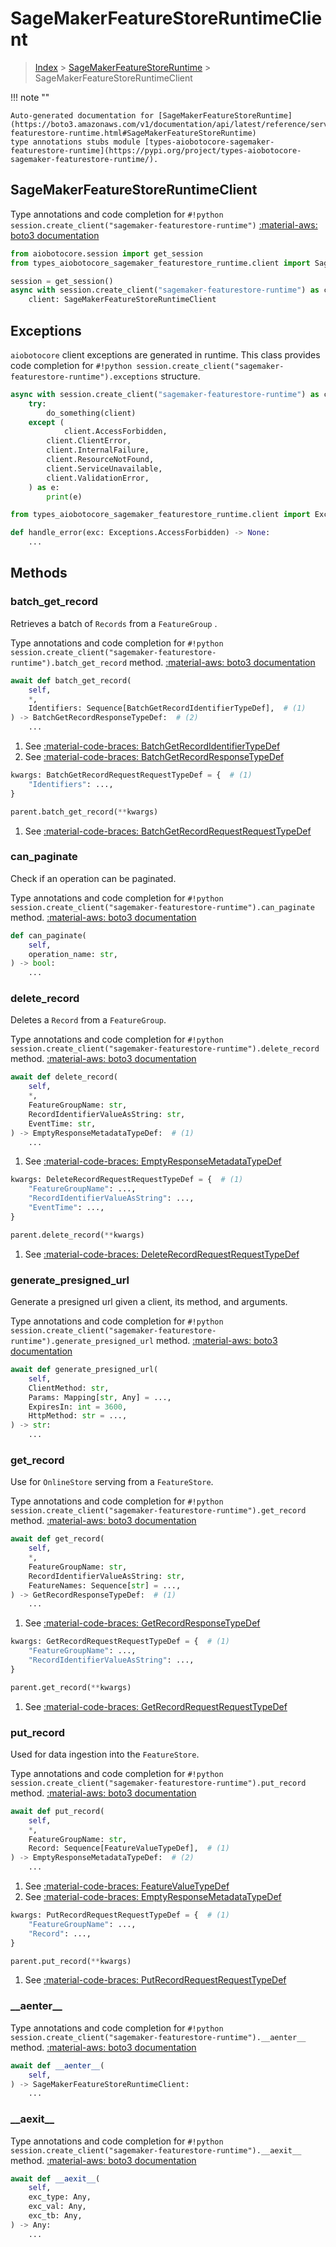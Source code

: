 # SageMakerFeatureStoreRuntimeClient

> [Index](../README.md) > [SageMakerFeatureStoreRuntime](./README.md) > SageMakerFeatureStoreRuntimeClient

!!! note ""

    Auto-generated documentation for [SageMakerFeatureStoreRuntime](https://boto3.amazonaws.com/v1/documentation/api/latest/reference/services/sagemaker-featurestore-runtime.html#SageMakerFeatureStoreRuntime)
    type annotations stubs module [types-aiobotocore-sagemaker-featurestore-runtime](https://pypi.org/project/types-aiobotocore-sagemaker-featurestore-runtime/).

## SageMakerFeatureStoreRuntimeClient

Type annotations and code completion for `#!python session.create_client("sagemaker-featurestore-runtime")`
[:material-aws: boto3 documentation](https://boto3.amazonaws.com/v1/documentation/api/latest/reference/services/sagemaker-featurestore-runtime.html#SageMakerFeatureStoreRuntime.Client)

```python title="Usage example"
from aiobotocore.session import get_session
from types_aiobotocore_sagemaker_featurestore_runtime.client import SageMakerFeatureStoreRuntimeClient

session = get_session()
async with session.create_client("sagemaker-featurestore-runtime") as client:
    client: SageMakerFeatureStoreRuntimeClient
```

## Exceptions


`aiobotocore` client exceptions are generated in runtime.
This class provides code completion for `#!python session.create_client("sagemaker-featurestore-runtime").exceptions` structure.

```python title="Usage example"
async with session.create_client("sagemaker-featurestore-runtime") as client:
    try:
        do_something(client)
    except (
            client.AccessForbidden,
        client.ClientError,
        client.InternalFailure,
        client.ResourceNotFound,
        client.ServiceUnavailable,
        client.ValidationError,
    ) as e:
        print(e)
```

```python title="Type checking example"
from types_aiobotocore_sagemaker_featurestore_runtime.client import Exceptions

def handle_error(exc: Exceptions.AccessForbidden) -> None:
    ...
```


## Methods


### batch\_get\_record

Retrieves a batch of `Records` from a `FeatureGroup` .

Type annotations and code completion for `#!python session.create_client("sagemaker-featurestore-runtime").batch_get_record` method.
[:material-aws: boto3 documentation](https://boto3.amazonaws.com/v1/documentation/api/latest/reference/services/sagemaker-featurestore-runtime.html#SageMakerFeatureStoreRuntime.Client.batch_get_record)

```python title="Method definition"
await def batch_get_record(
    self,
    *,
    Identifiers: Sequence[BatchGetRecordIdentifierTypeDef],  # (1)
) -> BatchGetRecordResponseTypeDef:  # (2)
    ...
```

1. See [:material-code-braces: BatchGetRecordIdentifierTypeDef](./type_defs.md#batchgetrecordidentifiertypedef) 
2. See [:material-code-braces: BatchGetRecordResponseTypeDef](./type_defs.md#batchgetrecordresponsetypedef) 


```python title="Usage example with kwargs"
kwargs: BatchGetRecordRequestRequestTypeDef = {  # (1)
    "Identifiers": ...,
}

parent.batch_get_record(**kwargs)
```

1. See [:material-code-braces: BatchGetRecordRequestRequestTypeDef](./type_defs.md#batchgetrecordrequestrequesttypedef) 

### can\_paginate

Check if an operation can be paginated.

Type annotations and code completion for `#!python session.create_client("sagemaker-featurestore-runtime").can_paginate` method.
[:material-aws: boto3 documentation](https://boto3.amazonaws.com/v1/documentation/api/latest/reference/services/sagemaker-featurestore-runtime.html#SageMakerFeatureStoreRuntime.Client.can_paginate)

```python title="Method definition"
def can_paginate(
    self,
    operation_name: str,
) -> bool:
    ...
```


### delete\_record

Deletes a `Record` from a `FeatureGroup`.

Type annotations and code completion for `#!python session.create_client("sagemaker-featurestore-runtime").delete_record` method.
[:material-aws: boto3 documentation](https://boto3.amazonaws.com/v1/documentation/api/latest/reference/services/sagemaker-featurestore-runtime.html#SageMakerFeatureStoreRuntime.Client.delete_record)

```python title="Method definition"
await def delete_record(
    self,
    *,
    FeatureGroupName: str,
    RecordIdentifierValueAsString: str,
    EventTime: str,
) -> EmptyResponseMetadataTypeDef:  # (1)
    ...
```

1. See [:material-code-braces: EmptyResponseMetadataTypeDef](./type_defs.md#emptyresponsemetadatatypedef) 


```python title="Usage example with kwargs"
kwargs: DeleteRecordRequestRequestTypeDef = {  # (1)
    "FeatureGroupName": ...,
    "RecordIdentifierValueAsString": ...,
    "EventTime": ...,
}

parent.delete_record(**kwargs)
```

1. See [:material-code-braces: DeleteRecordRequestRequestTypeDef](./type_defs.md#deleterecordrequestrequesttypedef) 

### generate\_presigned\_url

Generate a presigned url given a client, its method, and arguments.

Type annotations and code completion for `#!python session.create_client("sagemaker-featurestore-runtime").generate_presigned_url` method.
[:material-aws: boto3 documentation](https://boto3.amazonaws.com/v1/documentation/api/latest/reference/services/sagemaker-featurestore-runtime.html#SageMakerFeatureStoreRuntime.Client.generate_presigned_url)

```python title="Method definition"
await def generate_presigned_url(
    self,
    ClientMethod: str,
    Params: Mapping[str, Any] = ...,
    ExpiresIn: int = 3600,
    HttpMethod: str = ...,
) -> str:
    ...
```


### get\_record

Use for `OnlineStore` serving from a `FeatureStore`.

Type annotations and code completion for `#!python session.create_client("sagemaker-featurestore-runtime").get_record` method.
[:material-aws: boto3 documentation](https://boto3.amazonaws.com/v1/documentation/api/latest/reference/services/sagemaker-featurestore-runtime.html#SageMakerFeatureStoreRuntime.Client.get_record)

```python title="Method definition"
await def get_record(
    self,
    *,
    FeatureGroupName: str,
    RecordIdentifierValueAsString: str,
    FeatureNames: Sequence[str] = ...,
) -> GetRecordResponseTypeDef:  # (1)
    ...
```

1. See [:material-code-braces: GetRecordResponseTypeDef](./type_defs.md#getrecordresponsetypedef) 


```python title="Usage example with kwargs"
kwargs: GetRecordRequestRequestTypeDef = {  # (1)
    "FeatureGroupName": ...,
    "RecordIdentifierValueAsString": ...,
}

parent.get_record(**kwargs)
```

1. See [:material-code-braces: GetRecordRequestRequestTypeDef](./type_defs.md#getrecordrequestrequesttypedef) 

### put\_record

Used for data ingestion into the `FeatureStore`.

Type annotations and code completion for `#!python session.create_client("sagemaker-featurestore-runtime").put_record` method.
[:material-aws: boto3 documentation](https://boto3.amazonaws.com/v1/documentation/api/latest/reference/services/sagemaker-featurestore-runtime.html#SageMakerFeatureStoreRuntime.Client.put_record)

```python title="Method definition"
await def put_record(
    self,
    *,
    FeatureGroupName: str,
    Record: Sequence[FeatureValueTypeDef],  # (1)
) -> EmptyResponseMetadataTypeDef:  # (2)
    ...
```

1. See [:material-code-braces: FeatureValueTypeDef](./type_defs.md#featurevaluetypedef) 
2. See [:material-code-braces: EmptyResponseMetadataTypeDef](./type_defs.md#emptyresponsemetadatatypedef) 


```python title="Usage example with kwargs"
kwargs: PutRecordRequestRequestTypeDef = {  # (1)
    "FeatureGroupName": ...,
    "Record": ...,
}

parent.put_record(**kwargs)
```

1. See [:material-code-braces: PutRecordRequestRequestTypeDef](./type_defs.md#putrecordrequestrequesttypedef) 

### \_\_aenter\_\_



Type annotations and code completion for `#!python session.create_client("sagemaker-featurestore-runtime").__aenter__` method.
[:material-aws: boto3 documentation](https://boto3.amazonaws.com/v1/documentation/api/latest/reference/services/sagemaker-featurestore-runtime.html#SageMakerFeatureStoreRuntime.Client.__aenter__)

```python title="Method definition"
await def __aenter__(
    self,
) -> SageMakerFeatureStoreRuntimeClient:
    ...
```


### \_\_aexit\_\_



Type annotations and code completion for `#!python session.create_client("sagemaker-featurestore-runtime").__aexit__` method.
[:material-aws: boto3 documentation](https://boto3.amazonaws.com/v1/documentation/api/latest/reference/services/sagemaker-featurestore-runtime.html#SageMakerFeatureStoreRuntime.Client.__aexit__)

```python title="Method definition"
await def __aexit__(
    self,
    exc_type: Any,
    exc_val: Any,
    exc_tb: Any,
) -> Any:
    ...
```





